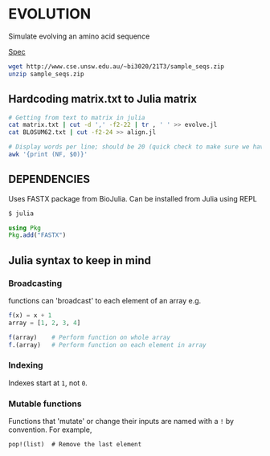 # EVOLUTION

Simulate evolving an amino acid sequence

[Spec](http://www.cse.unsw.edu.au/~bi3020/21T3/spec11.html)


```bash 
wget http://www.cse.unsw.edu.au/~bi3020/21T3/sample_seqs.zip
unzip sample_seqs.zip 
```

## Hardcoding matrix.txt to Julia matrix 

```bash
# Getting from text to matrix in julia
cat matrix.txt | cut -d ',' -f2-22 | tr , ' ' >> evolve.jl 
cat BLOSUM62.txt | cut -f2-24 >> align.jl

# Display words per line; should be 20 (quick check to make sure we haven't left out any AAs) 
awk '{print (NF, $0)}' 
```


## DEPENDENCIES 

Uses FASTX package from BioJulia.  Can be installed from Julia using REPL 
```bash
$ julia 
``` 

```julia 
using Pkg 
Pkg.add("FASTX")
```


## Julia syntax to keep in mind 

### Broadcasting 

functions can 'broadcast' to each element of an array e.g. 

```julia
f(x) = x + 1
array = [1, 2, 3, 4]

f(array)    # Perform function on whole array
f.(array)   # Perform function on each element in array 
```

### Indexing 

Indexes start at `1`, not `0`. 

### Mutable functions 

Functions that 'mutate' or change their inputs are named with a `!` by convention.  For example, 
```
pop!(list)  # Remove the last element
```

